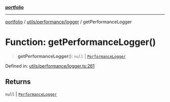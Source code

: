 [**portfolio**](../../../../README.md)

***

[portfolio](../../../../modules.md) / [utils/performance/logger](../README.md) / getPerformanceLogger

# Function: getPerformanceLogger()

> **getPerformanceLogger**(): `null` \| [`PerformanceLogger`](../classes/PerformanceLogger.md)

Defined in: [utils/performance/logger.ts:261](https://github.com/tnorlund/Portfolio/blob/bc0cb3606619f2006b8bf63589daf2662ecceac3/portfolio/utils/performance/logger.ts#L261)

## Returns

`null` \| [`PerformanceLogger`](../classes/PerformanceLogger.md)
